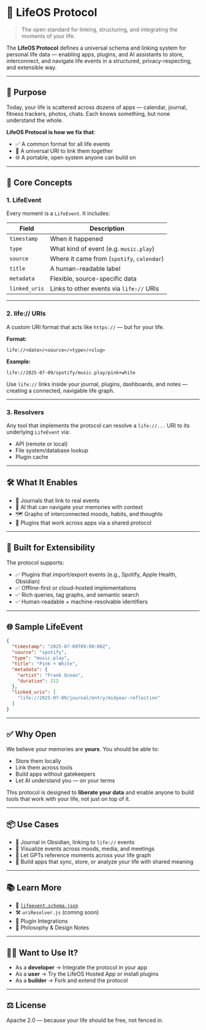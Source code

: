
# 🧬 LifeOS Protocol

> The open standard for linking, structuring, and integrating the moments of your life.

The **LifeOS Protocol** defines a universal schema and linking system for personal life data — enabling apps, plugins, and AI assistants to store, interconnect, and navigate life events in a structured, privacy-respecting, and extensible way.

---

## 🎯 Purpose

Today, your life is scattered across dozens of apps — calendar, journal, fitness trackers, photos, chats. Each knows something, but none understand the whole.

**LifeOS Protocol is how we fix that**:

- ✅ A common format for all life events  
- 🔗 A universal URI to link them together  
- 🌐 A portable, open system anyone can build on  

---

## 🧩 Core Concepts

### 1. **LifeEvent**

Every moment is a `LifeEvent`. It includes:

| Field         | Description                                 |
|---------------|---------------------------------------------|
| `timestamp`   | When it happened                            |
| `type`        | What kind of event (e.g. `music.play`)      |
| `source`      | Where it came from (`spotify`, `calendar`)  |
| `title`       | A human-readable label                      |
| `metadata`    | Flexible, source-specific data              |
| `linked_uris` | Links to other events via `life://` URIs    |

---

### 2. **life:// URIs**

A custom URI format that acts like `https://` — but for your life.

**Format:**

```
life://<date>/<source>/<type>/<slug>
```

**Example:**

```
life://2025-07-09/spotify/music.play/pink+white
```

Use `life://` links inside your journal, plugins, dashboards, and notes — creating a connected, navigable life graph.

---

### 3. **Resolvers**

Any tool that implements the protocol can resolve a `life://...` URI to its underlying `LifeEvent` via:

- API (remote or local)
- File system/database lookup
- Plugin cache

---

## 🛠️ What It Enables

- 📝 Journals that link to real events  
- 🧠 AI that can navigate your memories with context  
- 🗺️ Graphs of interconnected moods, habits, and thoughts  
- 🔌 Plugins that work across apps via a shared protocol  

---

## 🔌 Built for Extensibility

The protocol supports:

- ✅ Plugins that import/export events (e.g., Spotify, Apple Health, Obsidian)
- ✅ Offline-first or cloud-hosted implementations
- ✅ Rich queries, tag graphs, and semantic search
- ✅ Human-readable + machine-resolvable identifiers

---

## 🌐 Sample LifeEvent

```json
{
  "timestamp": "2025-07-09T09:00:00Z",
  "source": "spotify",
  "type": "music.play",
  "title": "Pink + White",
  "metadata": {
    "artist": "Frank Ocean",
    "duration": 212
  },
  "linked_uris": [
    "life://2025-07-09/journal/entry/midyear-reflection"
  ]
}
```

---

## ✅ Why Open

We believe your memories are **yours**. You should be able to:

- Store them locally  
- Link them across tools  
- Build apps without gatekeepers  
- Let AI understand you — on your terms  

This protocol is designed to **liberate your data** and enable anyone to build tools that work with your life, not just on top of it.

---

## 📦 Use Cases

- 📝 Journal in Obsidian, linking to `life://` events  
- 📅 Visualize events across moods, media, and meetings  
- 🤖 Let GPTs reference moments across your life graph  
- 📲 Build apps that sync, store, or analyze your life with shared meaning  

---

## 📚 Learn More

- 📄 [`lifeevent.schema.json`](./lifeevent.schema.json)  
- 🛠️ `uriResolver.js` (coming soon)  
- 🔄 Plugin Integrations  
- 🧠 Philosophy & Design Notes  

---

## 🧑‍💻 Want to Use It?

- As a **developer** → Integrate the protocol in your app  
- As a **user** → Try the LifeOS Hosted App or install plugins  
- As a **builder** → Fork and extend the protocol  

---

## ⚖️ License

Apache 2.0 — because your life should be free, not fenced in.
